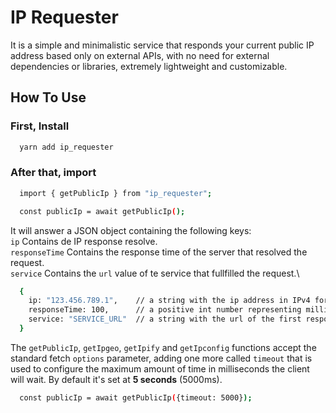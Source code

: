 # IP Requester

It is a simple and minimalistic service that responds your current public IP address based only on external APIs, with no need for external dependencies or libraries, extremely lightweight and customizable.

## How To Use

### First, Install
>
```bash
  yarn add ip_requester
```

### After that, import
>
```bash
  import { getPublicIp } from "ip_requester";

  const publicIp = await getPublicIp();
```

It will answer a JSON object containing the following keys:\
`ip`            Contains de IP response resolve.\
`responseTime`  Contains the response time of the server that resolved the request.\
`service`       Contains the `url` value of te service that fullfilled the request.\
>
```bash
  {
    ip: "123.456.789.1",    // a string with the ip address in IPv4 format.
    responseTime: 100,      // a positive int number representing milliseconds.
    service: "SERVICE_URL"  // a string with the url of the first responder service.
  }
```

The `getPublicIp`, `getIpgeo`, `getIpify` and `getIpconfig` functions accept the standard fetch `options` parameter,
adding one more called `timeout` that is used to configure the maximum amount of time in milliseconds the client will wait.
By default it's set at **5 seconds** (5000ms).
>
```bash
  const publicIp = await getPublicIp({timeout: 5000});
```
